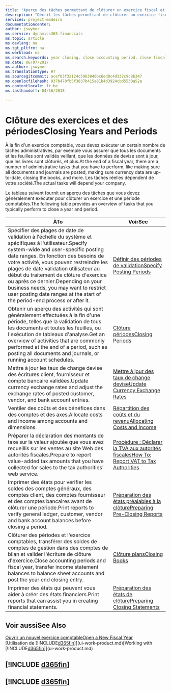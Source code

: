 ```yaml
---
title: "Aperçu des tâches permettant de clôturer un exercice fiscal et des périodes comptables | Microsoft Docs"
description: "Décrit les tâches permettant de clôturer un exercice fiscal ou une période comptable, par exemple, en vérifiant que les documents et les feuilles sont validés et en vérifiant les soldes bancaires."
services: project-madeira
documentationcenter: 
author: jswymer
ms.service: dynamics365-financials
ms.topic: article
ms.devlang: na
ms.tgt_pltfrm: na
ms.workload: na
ms.search.keywords: year closing, close accounting period, close fiscal year, bank account detailed trial balance
ms.date: 06/07/2017
ms.author: jswymer
ms.translationtype: HT
ms.sourcegitcommit: acef03f32124c5983846bc6ed0c4d332c9c8b347
ms.openlocfilehash: 937b470fb5f3837b415a81b4d3924cbd5530a52a
ms.contentlocale: fr-be
ms.lasthandoff: 04/16/2018

---
```

# <a name="closing-years-and-periods"></a><span data-ttu-id="30412-103">Clôture des exercices et des périodes</span><span class="sxs-lookup"><span data-stu-id="30412-103">Closing Years and Periods</span></span>
<span data-ttu-id="30412-104">À la fin d'un exercice comptable, vous devez exécuter un certain nombre de tâches administratives, par exemple vous assurer que tous les documents et les feuilles sont validés veillant, que les données de devise sont à jour, que les livres sont clôturés, et plus.</span><span class="sxs-lookup"><span data-stu-id="30412-104">At the end of a fiscal year, there are a number of administrative tasks that you have to perform, like making sure all documents and journals are posted, making sure currency data are up-to-date, closing the books, and more.</span></span> <span data-ttu-id="30412-105">Les tâches réelles dépendent de votre société.</span><span class="sxs-lookup"><span data-stu-id="30412-105">The actual tasks will depend your company.</span></span>

<span data-ttu-id="30412-106">Le tableau suivant fournit un aperçu des tâches que vous devez généralement exécuter pour clôturer un exercice et une période comptables.</span><span class="sxs-lookup"><span data-stu-id="30412-106">The following table provides an overview of tasks that you typically perform to close a year and period.</span></span>

| <span data-ttu-id="30412-107">À</span><span class="sxs-lookup"><span data-stu-id="30412-107">To</span></span> | <span data-ttu-id="30412-108">Voir</span><span class="sxs-lookup"><span data-stu-id="30412-108">See</span></span> |
| --- | --- |
| <span data-ttu-id="30412-109">Spécifier des plages de date de validation à l'échelle du système et spécifiques à l'utilisateur.</span><span class="sxs-lookup"><span data-stu-id="30412-109">Specify system-wide and user-specific posting date ranges.</span></span> <span data-ttu-id="30412-110">En fonction des besoins de votre activité, vous pouvez restreindre les plages de date validation utilisateur au début du traitement de clôture d'exercice ou après ce dernier.</span><span class="sxs-lookup"><span data-stu-id="30412-110">Depending on your business needs, you may want to restrict user posting date ranges at the start of the period-end process or after it.</span></span> |[<span data-ttu-id="30412-111">Définir des périodes de validation</span><span class="sxs-lookup"><span data-stu-id="30412-111">Specify Posting Periods</span></span>](finance-how-specify-posting-periods.md) |
| <span data-ttu-id="30412-112">Obtenir un aperçu des activités qui sont généralement effectuées à la fin d'une période, telles que la validation de tous les documents et toutes les feuilles, ou l'exécution de tableaux d'analyse.</span><span class="sxs-lookup"><span data-stu-id="30412-112">Get an overview of activities that are commonly performed at the end of a period, such as posting all documents and journals, or running account schedules.</span></span> |[<span data-ttu-id="30412-113">Clôture périodes</span><span class="sxs-lookup"><span data-stu-id="30412-113">Closing Periods</span></span>](year-how-complete-period-end-processes.md) |
| <span data-ttu-id="30412-114">Mettre à jour les taux de change devise des écritures client, fournisseur et compte bancaire validées.</span><span class="sxs-lookup"><span data-stu-id="30412-114">Update currency exchange rates and adjust the exchange rates of posted customer, vendor, and bank account entries.</span></span> |[<span data-ttu-id="30412-115">Mettre à jour des taux de change devise</span><span class="sxs-lookup"><span data-stu-id="30412-115">Update Currency Exchange Rates</span></span>](finance-how-update-currencies.md) |
| <span data-ttu-id="30412-116">Ventiler des coûts et des bénéfices dans des comptes et des axes.</span><span class="sxs-lookup"><span data-stu-id="30412-116">Allocate costs and income among accounts and dimensions.</span></span> |[<span data-ttu-id="30412-117">Répartition des coûts et du revenu</span><span class="sxs-lookup"><span data-stu-id="30412-117">Allocating Costs and Income</span></span>](year-allocate-costs-income.md) |
| <span data-ttu-id="30412-118">Préparer la déclaration des montants de taxe sur la valeur ajoutée que vous avez recueillis sur les ventes au site Web des autorités fiscales.</span><span class="sxs-lookup"><span data-stu-id="30412-118">Prepare to report value-added tax amounts that you have collected for sales to the tax authorities' web service.</span></span> |[<span data-ttu-id="30412-119">Procédure : Déclarer la TVA aux autorités fiscales</span><span class="sxs-lookup"><span data-stu-id="30412-119">How To: Report VAT to Tax Authorities</span></span>](finance-how-report-vat.md)|
| <span data-ttu-id="30412-120">Imprimer des états pour vérifier les soldes des comptes généraux, des comptes client, des comptes fournisseur et des comptes bancaires avant de clôturer une période.</span><span class="sxs-lookup"><span data-stu-id="30412-120">Print reports to verify general ledger, customer, vendor and bank account balances before closing a period.</span></span> |[<span data-ttu-id="30412-121">Préparation des états préalables à la clôture</span><span class="sxs-lookup"><span data-stu-id="30412-121">Preparing Pre-Closing Reports</span></span>](year-prepare-preclose-reports.md) |
| <span data-ttu-id="30412-122">Clôturer des périodes et l'exercice comptables, transférer des soldes de comptes de gestion dans des comptes de bilan et valider l'écriture de clôture d'exercice.</span><span class="sxs-lookup"><span data-stu-id="30412-122">Close accounting periods and fiscal year, transfer income statement balances to balance sheet accounts and post the year end closing entry.</span></span> |[<span data-ttu-id="30412-123">Clôture plans</span><span class="sxs-lookup"><span data-stu-id="30412-123">Closing Books</span></span>](year-close-books.md) |
| <span data-ttu-id="30412-124">Imprimer des états qui peuvent vous aider à créer des états financiers.</span><span class="sxs-lookup"><span data-stu-id="30412-124">Print reports that can assist you in creating financial statements.</span></span> |[<span data-ttu-id="30412-125">Préparation des états de clôture</span><span class="sxs-lookup"><span data-stu-id="30412-125">Preparing Closing Statements</span></span>](year-prepare-close-statement.md) |

## <a name="see-also"></a><span data-ttu-id="30412-126">Voir aussi</span><span class="sxs-lookup"><span data-stu-id="30412-126">See Also</span></span>
[<span data-ttu-id="30412-127">Ouvrir un nouvel exercice comptable</span><span class="sxs-lookup"><span data-stu-id="30412-127">Open a New Fiscal Year</span></span>](finance-how-open-new-fiscal-year.md)  
<span data-ttu-id="30412-128">[Utilisation de [!INCLUDE[d365fin](includes/d365fin_md.md)]](ui-work-product.md)</span><span class="sxs-lookup"><span data-stu-id="30412-128">[Working with [!INCLUDE[d365fin](includes/d365fin_md.md)]](ui-work-product.md)</span></span>

## [!INCLUDE [d365fin](includes/free_trial_md.md)]  
## [!INCLUDE [d365fin](includes/training_link_md.md)]

